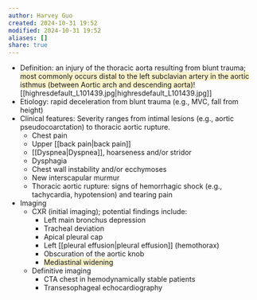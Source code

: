 ```yaml
---
author: Harvey Guo
created: 2024-10-31 19:52
modified: 2024-10-31 19:52
aliases: []
share: true
---
```

- Definition: an injury of the thoracic aorta resulting from blunt trauma; <span style="background:rgba(240, 200, 0, 0.2)">most commonly occurs distal to the left subclavian artery in the aortic isthmus (between Aortic arch and descending aorta)</span>![[highresdefault_L101439.jpg|highresdefault_L101439.jpg]]
- Etiology: rapid deceleration from blunt trauma (e.g., MVC, fall from height)
- Clinical features: Severity ranges from intimal lesions (e.g., aortic pseudocoarctation) to thoracic aortic rupture.
	- Chest pain
	- Upper [[back pain|back pain]]
	- [[Dyspnea|Dyspnea]], hoarseness and/or stridor
	- Dysphagia
	- Chest wall instability and/or ecchymoses
	- New interscapular murmur
	- Thoracic aortic rupture: signs of hemorrhagic shock (e.g., tachycardia, hypotension) and tearing pain
- Imaging 
	- CXR (initial imaging); potential findings include:
		- Left main bronchus depression
		- Tracheal deviation
		- Apical pleural cap
		- Left [[pleural effusion|pleural effusion]] (hemothorax)
		- Obscuration of the aortic knob
		- <span style="background:rgba(240, 200, 0, 0.2)">Mediastinal widening</span>
	- Definitive imaging
		- CTA chest in hemodynamically stable patients
		- Transesophageal echocardiography
